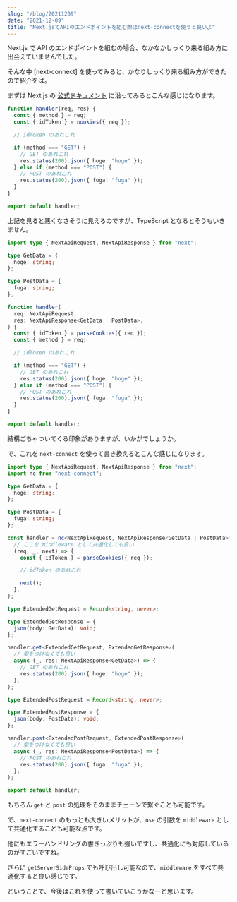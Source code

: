 ```yaml
---
slug: "/blog/20211209"
date: "2021-12-09"
title: "Next.jsでAPIのエンドポイントを組む際はnext-connectを使うと良いよ"
---
```


Next.js で API のエンドポイントを組むの場合、なかなかしっくり来る組み方に出会えていませんでした。

そんな中 [next-connect] を使ってみると、かなりしっくり来る組み方ができたので紹介をば。

まずは Next.js の [公式ドキュメント](https://nextjs.org/docs/api-routes/introduction) に沿ってみるとこんな感じになります。

```ts
function handler(req, res) {
  const { method } = req;
  const { idToken } = nookies({ req });

  // idToken のあれこれ

  if (method === "GET") {
    // GET のあれこれ
    res.status(200).json({ hoge: "hoge" });
  } else if (method === "POST") {
    // POST のあれこれ
    res.status(200).json({ fuga: "fuga" });
  }
}

export default handler;
```

上記を見ると悪くなさそうに見えるのですが、TypeScript となるとそうもいきません。

```ts
import type { NextApiRequest, NextApiResponse } from "next";

type GetData = {
  hoge: string;
};

type PostData = {
  fuga: string;
};

function handler(
  req: NextApiRequest,
  res: NextApiResponse<GetData | PostData>,
) {
  const { idToken } = parseCookies({ req });
  const { method } = req;

  // idToken のあれこれ

  if (method === "GET") {
    // GET のあれこれ
    res.status(200).json({ hoge: "hoge" });
  } else if (method === "POST") {
    // POST のあれこれ
    res.status(200).json({ fuga: "fuga" });
  }
}

export default handler;
```

結構ごちゃついてくる印象がありますが、いかがでしょうか。

で、これを `next-connect` を使って書き換えるとこんな感じになります。

```ts
import type { NextApiRequest, NextApiResponse } from "next";
import nc from "next-connect";

type GetData = {
  hoge: string;
};

type PostData = {
  fuga: string;
};

const handler = nc<NextApiRequest, NextApiResponse<GetData | PostData>>().use(
  // ここを middleware として共通化しても良い
  (req, _, next) => {
    const { idToken } = parseCookies({ req });

    // idToken のあれこれ

    next();
  },
);

type ExtendedGetRequest = Record<string, never>;

type ExtendedGetResponse = {
  json(body: GetData): void;
};

handler.get<ExtendedGetRequest, ExtendedGetResponse>(
  // 型をつけなくても良い
  async (_, res: NextApiResponse<GetData>) => {
    // GET のあれこれ
    res.status(200).json({ hoge: "hoge" });
  },
);

type ExtendedPostRequest = Record<string, never>;

type ExtendedPostResponse = {
  json(body: PostData): void;
};

handler.post<ExtendedPostRequest, ExtendedPostResponse>(
  // 型をつけなくても良い
  async (_, res: NextApiResponse<PostData>) => {
    // POST のあれこれ
    res.status(200).json({ fuga: "fuga" });
  },
);

export default handler;
```

もちろん `get` と `post` の処理をそのままチェーンで繋ぐことも可能です。

で、`next-connect` のもっとも大きいメリットが、`use` の引数を `middleware` として共通化することも可能な点です。

他にもエラーハンドリングの書きっぷりも強いですし、共通化にも対応しているのがすごいですね。

さらに `getServerSideProps` でも呼び出し可能なので、`middleware` をすべて共通化すると良い感じです。

ということで、今後はこれを使って書いていこうかなーと思います。
